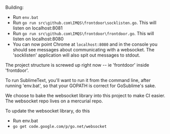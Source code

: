 Building:

* Run `env.bat`
* Run `go run src\github.com\IMQS\frontdoor\socklisten.go`. This will listen on localhost:8081
* Run `go run src\github.com\IMQS\frontdoor\frontdoor.go`. This will listen on localhost:8080
* You can now point Chrome at `localhost:8080` and in the console you should see messages
about communicating with a websocket. The 'socklisten' application will also spit out messages to stdout.

The project structure is screwed up right now -- ie 'frontdoor' inside 'frontdoor'.

To run SublimeText, you'll want to run it from the command line,
after running 'env.bat', so that your GOPATH is correct for GoSublime's sake.

We choose to bake the websocket library into this project to make 
CI easier. The websocket repo lives on a mercurial repo.

To update the websocket library, do this

* Run env.bat
* `go get code.google.com/p/go.net/websocket`
